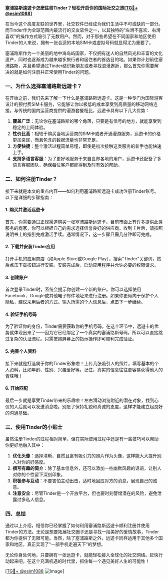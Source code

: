 **塞浦路斯遠遊卡怎麽註冊Tinder？轻松开启你的国际社交之旅[[TG💪+ @esim1088](https://t.me/s/esim1088)]**

在当今这个高度互联的世界里，社交软件已经成为我们生活中不可或缺的一部分。而Tinder作为全球范围内最流行的交友软件之一，以其独特的“左滑不喜欢、右滑喜欢”的操作方式吸引了无数用户。然而，对于那些希望在不同国家和地区使用Tinder的人来说，拥有一张合适的本地SIM卡或虚拟号码就显得尤为重要了。

塞浦路斯作为一个美丽的地中海岛屿国家，不仅拥有迷人的自然风光和丰富的文化遗产，同时也逐渐成为越来越多旅行者和居住者的首选目的地。如果你计划前往塞浦路斯，并且希望通过Tinder结识新朋友或者寻找浪漫邂逅，那么首先你需要解决的就是如何注册并正常使用Tinder的问题。

### 一、为什么选择塞浦路斯远遊卡？

在开始之前，我们先来了解一下什么是塞浦路斯远遊卡。这是一种专门为国际游客设计的预付费SIM卡服务，它能够让你以极低的成本享受到高质量的移动网络连接。与传统的国内运营商提供的漫游套餐相比，远遊卡具有以下几大优势：

1. **覆盖广泛**：无论你在塞浦路斯的哪个角落，只要是有信号的地方，就能享受到稳定的上网体验。
2. **性价比高**：相较于购买当地运营商的SIM卡或者开通漫游服务，远遊卡的价格更加亲民，而且包含的数据流量也非常充足。
3. **方便快捷**：整个激活过程简单易懂，即使是初次接触这类服务的新手也能快速上手。
4. **支持多语言客服**：为了更好地服务于来自世界各地的用户，远遊卡还配备了多语言客服团队，确保每位客户都能得到及时有效的帮助。

### 二、如何注册Tinder？

接下来就是本文的重点内容——如何利用塞浦路斯远遊卡成功注册Tinder账号。以下是详细的步骤指南：

#### 1. 购买并激活远遊卡

首先，你需要通过正规渠道购买一张塞浦路斯远遊卡。目前市面上有许多提供此类服务的商家，你可以根据自己的需求选择信誉良好的供应商。收到卡片后，请按照说明书上的指引完成激活手续。通常情况下，这一步骤只需几分钟即可完成。

#### 2. 下载并安装Tinder应用

打开手机的应用商店（如Apple Store或Google Play），搜索“Tinder”关键词，然后点击下载按钮进行安装。安装完成后，启动应用程序并允许必要的权限请求。

#### 3. 创建账户

首次登录Tinder时，系统会提示你创建一个新的账户。你可以选择使用Facebook、Google或其他电子邮件地址来进行注册。如果你更倾向于保护个人隐私，建议采用后者的方式。输入所需的个人信息后，点击下一步继续。

#### 4. 验证手机号码

为了验证你的身份，Tinder需要获取你的手机号码。在这个环节中，远遊卡的优势就体现出来了——因为它已经绑定了一个真实的塞浦路斯号码，所以可以直接跳过复杂的认证流程。只需按照屏幕上的指示操作即可顺利完成验证。

#### 5. 完善个人资料

接下来就是打造属于你的Tinder形象啦！上传几张吸引人的照片，填写基本的个人资料，比如年龄、性别、兴趣爱好等。记住，真实的信息往往更容易获得他人的青睐哦！

#### 6. 开始匹配

最后一步就是享受Tinder带来的乐趣啦！左右滑动浏览附近的潜在对象，找到心仪的人后就可以发送消息啦。别忘了保持礼貌和真诚的态度，这样才能建立起良好的沟通基础。

### 三、使用Tinder的小贴士

虽然注册Tinder的过程相对简单，但在实际使用过程中还是有一些技巧可以帮助你更好地融入其中：

1. **优化头像**：选择清晰、自然且富有吸引力的照片作为头像，这样能大大提升别人对你的好感度。
2. **撰写有趣的简介**：除了基本信息外，还可以添加一些幽默风趣的话语，让别人对你的个性留下深刻印象。
3. **积极参与互动**：不要害怕主动出击，适时地回应对方的消息，展现自己的诚意。
4. **注意安全**：尽管Tinder是一个开放平台，但也要时刻警惕潜在的风险，避免泄露过多私人信息。

### 四、总结

通过以上介绍，相信你已经掌握了如何利用塞浦路斯远遊卡顺利注册并使用Tinder的方法。无论是想要拓展社交圈子还是寻找一段美好的爱情故事，Tinder都为你提供了无限可能。当然，除了塞浦路斯之外，远遊卡同样适用于其他多个国家和地区，真正实现了“一部手机走遍天下”的梦想。

无论你身处何地，只要拥有一张远遊卡，就能轻松接入全球化的社交网络。赶快行动起来吧，在这个充满机遇的时代里，抓住每一个遇见美好人生的可能性！

[[TG💪+ @esim1088](https://t.me/s/esim1088) ![Image](https://i.postimg.cc/4NQfJmqS/Snipaste-2025-05-13-00-14-12.png)]